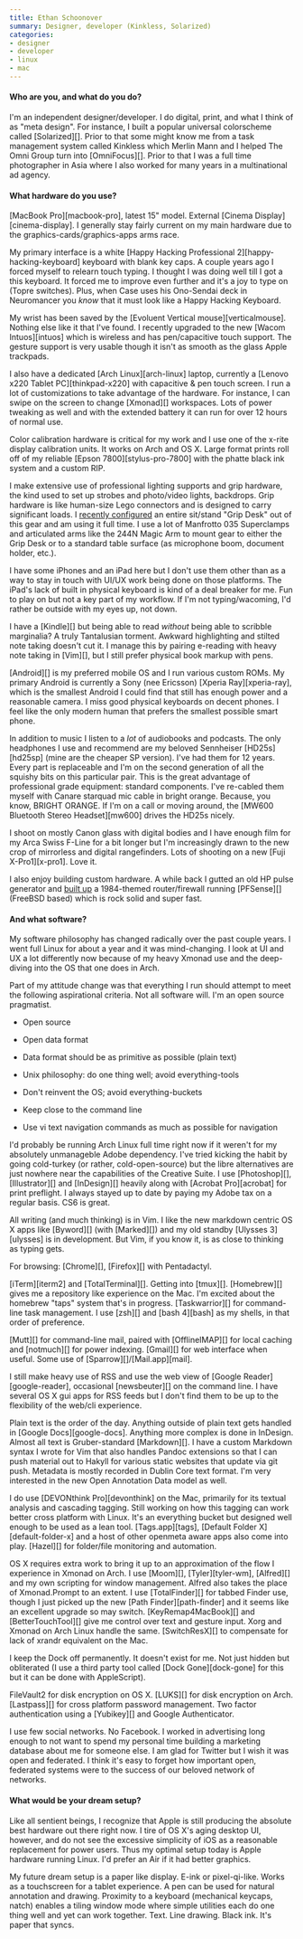 ```yaml
---
title: Ethan Schoonover
summary: Designer, developer (Kinkless, Solarized)
categories:
- designer
- developer
- linux
- mac
---
```


#### Who are you, and what do you do?

I'm an independent designer/developer. I do digital, print, and what I think of as "meta design". For instance, I built a popular universal colorscheme called [Solarized][]. Prior to that some might know me from a task management system called Kinkless which Merlin Mann and I helped The Omni Group turn into [OmniFocus][]. Prior to that I was a full time photographer in Asia where I also worked for many years in a multinational ad agency.

#### What hardware do you use?

[MacBook Pro][macbook-pro], latest 15" model. External [Cinema Display][cinema-display]. I generally stay fairly current on my main hardware due to the graphics-cards/graphics-apps arms race.

My primary interface is a white [Happy Hacking Professional 2][happy-hacking-keyboard] keyboard with blank key caps. A couple years ago I forced myself to relearn touch typing. I thought I was doing well till I got a this keyboard. It forced me to improve even further and it's a joy to type on (Topre switches). Plus, when Case uses his Ono-Sendai deck in Neuromancer you *know* that it must look like a Happy Hacking Keyboard.

My wrist has been saved by the [Evoluent Vertical mouse][verticalmouse]. Nothing else like it that I've found. I recently upgraded to the new [Wacom Intuos][intuos] which is wireless and has pen/capacitive touch support. The gesture support is very usable though it isn't as smooth as the glass Apple trackpads.

I also have a dedicated [Arch Linux][arch-linux] laptop, currently a [Lenovo x220 Tablet PC][thinkpad-x220] with capacitive & pen touch screen. I run a lot of customizations to take advantage of the hardware. For instance, I can swipe on the screen to change [Xmonad][] workspaces. Lots of power tweaking as well and with the extended battery it can run for over 12 hours of normal use.

Color calibration hardware is critical for my work and I use one of the x-rite display calibration units. It works on Arch and OS X. Large format prints roll off of my reliable [Epson 7800][stylus-pro-7800] with the phatte black ink system and a custom RIP.

I make extensive use of professional lighting supports and grip hardware, the kind used to set up strobes and photo/video lights, backdrops. Grip hardware is like human-size Lego connectors and is designed to carry significant loads. I [recently configured](http://www.youtube.com/watch?v=ySEBqNAnyjk "A video of Ethan setting up a Grip Desk.") an entire sit/stand "Grip Desk" out of this gear and am using it full time. I use a lot of Manfrotto 035 Superclamps and articulated arms like the 244N Magic Arm to mount gear to either the Grip Desk or to a standard table surface (as microphone boom, document holder, etc.).

I have some iPhones and an iPad here but I don't use them other than as a way to stay in touch with UI/UX work being done on those platforms. The iPad's lack of built in physical keyboard is kind of a deal breaker for me. Fun to play on but not a key part of my workflow. If I'm not typing/wacoming, I'd rather be outside with my eyes up, not down.

I have a [Kindle][] but being able to read *without* being able to scribble marginalia? A truly Tantalusian torment. Awkward highlighting and stilted note taking doesn't cut it. I manage this by pairing e-reading with heavy note taking in [Vim][], but I still prefer physical book markup with pens.

[Android][] is my preferred mobile OS and I run various custom ROMs. My primary Android is currently a Sony (nee Ericsson) [Xperia Ray][xperia-ray], which is the smallest Android I could find that still has enough power and a reasonable camera. I miss good physical keyboards on decent phones. I feel like the only modern human that prefers the smallest possible smart phone.

In addition to music I listen to a *lot* of audiobooks and podcasts. The only headphones I use and recommend are my beloved Sennheiser [HD25s][hd25sp] (mine are the cheaper SP version). I've had them for 12 years. Every part is replaceable and I'm on the second generation of all the squishy bits on this particular pair. This is the great advantage of professional grade equipment: standard components. I've re-cabled them myself with Canare starquad mic cable in bright orange. Because, you know, BRIGHT ORANGE. If I'm on a call or moving around, the [MW600 Bluetooth Stereo Headset][mw600] drives the HD25s nicely.

I shoot on mostly Canon glass with digital bodies and I have enough film for my Arca Swiss F-Line for a bit longer but I'm increasingly drawn to the new crop of mirrorless and digital rangefinders. Lots of shooting on a new [Fuji X-Pro1][x-pro1]. Love it.

I also enjoy building custom hardware. A while back I gutted an old HP pulse generator and [built up](http://www.flickr.com/photos/ejas/4876509244/in/set-72157624629593889/ "A photo of Ethan's custom router.") a 1984-themed router/firewall running [PFSense][] (FreeBSD based) which is rock solid and super fast.

#### And what software?

My software philosophy has changed radically over the past couple years. I went full Linux for about a year and it was mind-changing. I look at UI and UX a lot differently now because of my heavy Xmonad use and the deep-diving into the OS that one does in Arch.

Part of my attitude change was that everything I run should attempt to meet the following aspirational criteria. Not all software will. I'm an open source pragmatist.

* Open source

* Open data format

* Data format should be as primitive as possible (plain text)

* Unix philosophy: do one thing well; avoid everything-tools

* Don't reinvent the OS; avoid everything-buckets

* Keep close to the command line

* Use vi text navigation commands as much as possible for navigation

I'd probably be running Arch Linux full time right now if it weren't for my absolutely unmanageble Adobe dependency. I've tried kicking the habit by going cold-turkey (or rather, cold-open-source) but the libre alternatives are just nowhere near the capabilities of the Creative Suite. I use [Photoshop][], [Illustrator][] and [InDesign][] heavily along with [Acrobat Pro][acrobat] for print preflight. I always stayed up to date by paying my Adobe tax on a regular basis. CS6 is great.

All writing (and much thinking) is in Vim. I like the new markdown centric OS X apps like [Byword][] (with [Marked][]) and my old standby [Ulysses 3][ulysses] is in development. But Vim, if you know it, is as close to thinking as typing gets.

For browsing: [Chrome][], [Firefox][] with Pentadactyl.

[iTerm][iterm2] and [TotalTerminal][]. Getting into [tmux][]. [Homebrew][] gives me a repository like experience on the Mac. I'm excited about the homebrew "taps" system that's in progress. [Taskwarrior][] for command-line task management. I use [zsh][] and [bash 4][bash] as my shells, in that order of preference.

[Mutt][] for command-line mail, paired with [OfflineIMAP][] for local caching and [notmuch][] for power indexing. [Gmail][] for web interface when useful. Some use of [Sparrow][]/[Mail.app][mail].

I still make heavy use of RSS and use the web view of [Google Reader][google-reader], occasional [newsbeuter][] on the command line. I have several OS X gui apps for RSS feeds but I don't find them to be up to the flexibility of the web/cli experience.

Plain text is the order of the day. Anything outside of plain text gets handled in [Google Docs][google-docs]. Anything more complex is done in InDesign. Almost all text is Gruber-standard [Markdown][]. I have a custom Markdown syntax I wrote for Vim that also handles Pandoc extensions so that I can push material out to Hakyll for various static websites that update via git push. Metadata is mostly recorded in Dublin Core text format. I'm very interested in the new Open Annotation Data model as well.

I do use [DEVONthink Pro][devonthink] on the Mac, primarily for its textual analysis and cascading tagging. Still working on how this tagging can work better cross platform with Linux. It's an everything bucket but designed well enough to be used as a lean tool. [Tags.app][tags], [Default Folder X][default-folder-x] and a host of other openmeta aware apps also come into play. [Hazel][] for folder/file monitoring and automation.

OS X requires extra work to bring it up to an approximation of the flow I experience in Xmonad on Arch. I use [Moom][], [Tyler][tyler-wm], [Alfred][] and my own scripting for window management. Alfred also takes the place of Xmonad.Prompt to an extent. I use [TotalFinder][] for tabbed Finder use, though I just picked up the new [Path Finder][path-finder] and it seems like an excellent upgrade so may switch. [KeyRemap4MacBook][] and [BetterTouchTool][] give me control over text and gesture input. Xorg and Xmonad on Arch Linux handle the same. [SwitchResX][] to compensate for lack of xrandr equivalent on the Mac.

I keep the Dock off permanently. It doesn't exist for me. Not just hidden but obliterated (I use a third party tool called [Dock Gone][dock-gone] for this but it can be done with AppleScript).

FileVault2 for disk encryption on OS X. [LUKS][] for disk encryption on Arch. [Lastpass][] for cross platform password management. Two factor authentication using a [Yubikey][] and Google Authenticator.

I use few social networks. No Facebook. I worked in advertising long enough to not want to spend my personal time building a marketing database about me for someone else. I am glad for Twitter but I wish it was open and federated. I think it's easy to forget how important open, federated systems were to the success of our beloved network of networks.

#### What would be your dream setup?

Like all sentient beings, I recognize that Apple is still producing the absolute best hardware out there right now. I tire of OS X's aging desktop UI, however, and do not see the excessive simplicity of iOS as a reasonable replacement for power users. Thus my optimal setup today is Apple hardware running Linux. I'd prefer an Air if it had better graphics.

My future dream setup is a paper like display. E-ink or pixel-qi-like. Works as a touchscreen for a tablet experience. A pen can be used for natural annotation and drawing. Proximity to a keyboard (mechanical keycaps, natch) enables a tiling window mode where simple utilities each do one thing well and yet can work together. Text. Line drawing. Black ink. It's paper that syncs.